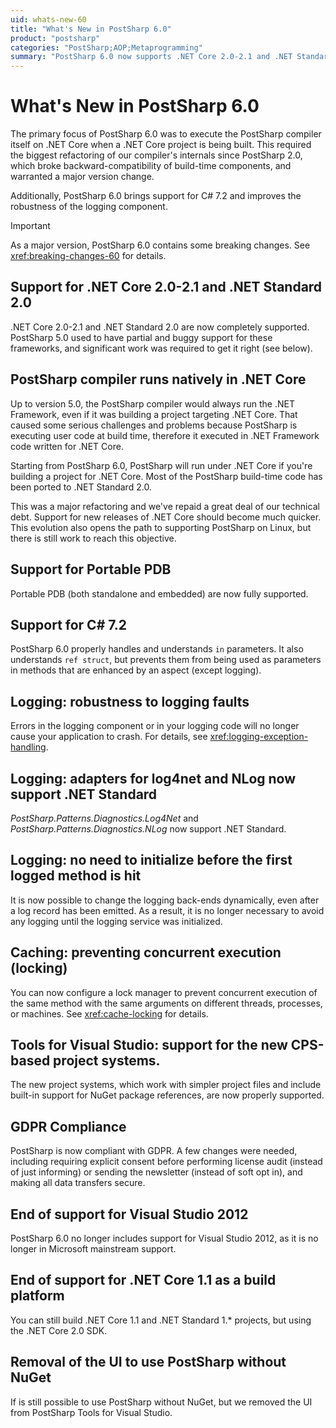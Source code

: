```yaml
---
uid: whats-new-60
title: "What's New in PostSharp 6.0"
product: "postsharp"
categories: "PostSharp;AOP;Metaprogramming"
summary: "PostSharp 6.0 now supports .NET Core 2.0-2.1 and .NET Standard 2.0, runs natively in .NET Core, and supports C# 7.2. It has also improved the robustness of the logging component and is now GDPR compliant. "
---
```

# What's New in PostSharp 6.0

The primary focus of PostSharp 6.0 was to execute the PostSharp compiler itself on .NET Core when a .NET Core project is being built. This required the biggest refactoring of our compiler's internals since PostSharp 2.0, which broke backward-compatibility of build-time components, and warranted a major version change.

Additionally, PostSharp 6.0 brings support for C# 7.2 and improves the robustness of the logging component.

> [!IMPORTANT]
> As a major version, PostSharp 6.0 contains some breaking changes. See <xref:breaking-changes-60> for details. 


## Support for .NET Core 2.0-2.1 and .NET Standard 2.0

.NET Core 2.0-2.1 and .NET Standard 2.0 are now completely supported. PostSharp 5.0 used to have partial and buggy support for these frameworks, and significant work was required to get it right (see below).


## PostSharp compiler runs natively in .NET Core

Up to version 5.0, the PostSharp compiler would always run the .NET Framework, even if it was building a project targeting .NET Core. That caused some serious challenges and problems because PostSharp is executing user code at build time, therefore it executed in .NET Framework code written for .NET Core.

Starting from PostSharp 6.0, PostSharp will run under .NET Core if you're building a project for .NET Core. Most of the PostSharp build-time code has been ported to .NET Standard 2.0.

This was a major refactoring and we've repaid a great deal of our technical debt. Support for new releases of .NET Core should become much quicker. This evolution also opens the path to supporting PostSharp on Linux, but there is still work to reach this objective.


## Support for Portable PDB

Portable PDB (both standalone and embedded) are now fully supported.


## Support for C# 7.2

PostSharp 6.0 properly handles and understands `in` parameters. It also understands `ref struct`, but prevents them from being used as parameters in methods that are enhanced by an aspect (except logging). 


## Logging: robustness to logging faults

Errors in the logging component or in your logging code will no longer cause your application to crash. For details, see <xref:logging-exception-handling>. 


## Logging: adapters for log4net and NLog now support .NET Standard

*PostSharp.Patterns.Diagnostics.Log4Net* and *PostSharp.Patterns.Diagnostics.NLog* now support .NET Standard. 


## Logging: no need to initialize before the first logged method is hit

It is now possible to change the logging back-ends dynamically, even after a log record has been emitted. As a result, it is no longer necessary to avoid any logging until the logging service was initialized.


## Caching: preventing concurrent execution (locking)

You can now configure a lock manager to prevent concurrent execution of the same method with the same arguments on different threads, processes, or machines. See <xref:cache-locking> for details. 


## Tools for Visual Studio: support for the new CPS-based project systems.

The new project systems, which work with simpler project files and include built-in support for NuGet package references, are now properly supported.


## GDPR Compliance

PostSharp is now compliant with GDPR. A few changes were needed, including requiring explicit consent before performing license audit (instead of just informing) or sending the newsletter (instead of soft opt in), and making all data transfers secure.


## End of support for Visual Studio 2012

PostSharp 6.0 no longer includes support for Visual Studio 2012, as it is no longer in Microsoft mainstream support.


## End of support for .NET Core 1.1 as a build platform

You can still build .NET Core 1.1 and .NET Standard 1.* projects, but using the .NET Core 2.0 SDK.


## Removal of the UI to use PostSharp without NuGet

If is still possible to use PostSharp without NuGet, but we removed the UI from PostSharp Tools for Visual Studio.


